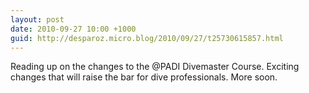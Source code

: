 ```yaml
---
layout: post
date: 2010-09-27 10:00 +1000
guid: http://desparoz.micro.blog/2010/09/27/t25730615857.html
---
```

Reading up on the changes to the @PADI Divemaster Course. Exciting changes that will raise the bar for dive professionals. More soon.
